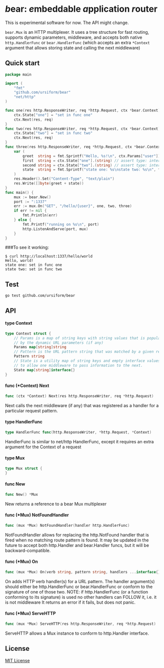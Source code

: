 # *b*ear: *e*mbeddable *a*pplication *r*outer
This is experimental software for now. The API might change.

`bear.Mux` is an HTTP multiplexer. It uses a tree structure for fast routing, supports dynamic parameters, middleware,
and accepts both native `http.HandlerFunc` or `bear.HandlerFunc` (which accepts an extra `*Context` argument that allows
storing state and calling the next middleware)

## Quick start
```go
package main

import (
    "fmt"
    "github.com/ursiform/bear"
    "net/http"
)

func one(res http.ResponseWriter, req *http.Request, ctx *bear.Context) {
    ctx.State["one"] = "set in func one"
    ctx.Next(res, req)
}
func two(res http.ResponseWriter, req *http.Request, ctx *bear.Context) {
    ctx.State["two"] = "set in func two"
    ctx.Next(res, req)
}
func three(res http.ResponseWriter, req *http.Request, ctx *bear.Context) {
    var (
        greet  string = fmt.Sprintf("Hello, %s!\n", ctx.Params["user"])
        first  string = ctx.State["one"].(string) // assert type: interface{} as string
        second string = ctx.State["two"].(string) // assert type: interface{} as string
        state  string = fmt.Sprintf("state one: %s\nstate two: %s\n", first, second)
    )
    res.Header().Set("Content-Type", "text/plain")
    res.Write([]byte(greet + state))
}
func main() {
    mux := bear.New()
    port := ":1337"
    err := mux.On("GET", "/hello/{user}", one, two, three)
    if err != nil {
        fmt.Println(err)
    } else {
        fmt.Printf("running on %s\n", port)
        http.ListenAndServe(port, mux)
    }
}
```
###To see it working:
```
$ curl http://localhost:1337/hello/world
Hello, world!
state one: set in func one
state two: set in func two
```

## Test
    go test github.com/ursiform/bear

## API

#### type Context

```go
type Context struct {
    // Params is a map of string keys with string values that is populated
    // by the dynamic URL parameters (if any)
    Params map[string]string
    // Pattern is the URL pattern string that was matched by a given request
    Pattern string
    // State is a utility map of string keys and empty interface values
    // to allow one middleware to pass information to the next.
    State map[string]interface{}
}
```

#### func (*Context) Next

```go
func (ctx *Context) Next(res http.ResponseWriter, req *http.Request)
```
Next calls the next middleware (if any) that was registered as a handler for a
particular request pattern.

#### type HandlerFunc

```go
type HandlerFunc func(http.ResponseWriter, *http.Request, *Context)
```

HandlerFunc is similar to net/http HandlerFunc, except it requires an extra
argument for the Context of a request

#### type Mux

```go
type Mux struct {
}
```

#### func  New

```go
func New() *Mux
```
New returns a reference to a bear Mux multiplexer

#### func (*Mux) NotFoundHandler

```go
func (mux *Mux) NotFoundHandler(handler http.HandlerFunc)
```
NotFoundHandler allows for replacing the http.NotFound handler that is fired
when no matching route pattern is found. It may be updated in the future to
accept both http.Handler and bear.Handler funcs, but it will be
backward-compatible.

#### func (*Mux) On

```go
func (mux *Mux) On(verb string, pattern string, handlers ...interface{}) error
```
On adds HTTP verb handler(s) for a URL pattern. The handler argument(s) should
either be http.HandlerFunc or bear.HandlerFunc or conform to the signature of
one of those two. NOTE: if http.HandlerFunc (or a function conforming to its
signature) is used no other handlers can FOLLOW it, i.e. it is not middleware It
returns an error if it fails, but does not panic.

#### func (*Mux) ServeHTTP

```go
func (mux *Mux) ServeHTTP(res http.ResponseWriter, req *http.Request)
```
ServeHTTP allows a Mux instance to conform to http.Handler interface.

## License
[MIT License](LICENSE)

